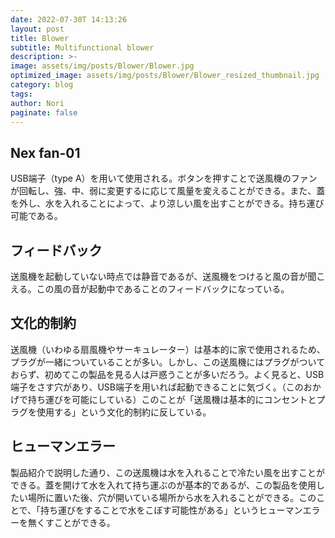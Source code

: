 ```yaml
---
date: 2022-07-30T 14:13:26
layout: post
title: Blower
subtitle: Multifunctional blower
description: >-
image: assets/img/posts/Blower/Blower.jpg
optimized_image: assets/img/posts/Blower/Blower_resized_thumbnail.jpg
category: blog
tags: 
author: Nori
paginate: false
---
```


## Nex fan-01

USB端子（type A）を用いて使用される。ボタンを押すことで送風機のファンが回転し、強、中、弱に変更するに応じて風量を変えることができる。また、蓋を外し、水を入れることによって、より涼しい風を出すことができる。持ち運び可能である。

## フィードバック

送風機を起動していない時点では静音であるが、送風機をつけると風の音が聞こえる。この風の音が起動中であることのフィードバックになっている。

## 文化的制約

送風機（いわゆる扇風機やサーキュレーター）は基本的に家で使用されるため、プラグが一緒についていることが多い。しかし、この送風機にはプラグがついておらず、初めてこの製品を見る人は戸惑うことが多いだろう。よく見ると、USB端子をさす穴があり、USB端子を用いれば起動できることに気づく。（このおかげで持ち運びを可能にしている）このことが「送風機は基本的にコンセントとプラグを使用する」という文化的制約に反している。

## ヒューマンエラー

製品紹介で説明した通り、この送風機は水を入れることで冷たい風を出すことができる。蓋を開けて水を入れて持ち運ぶのが基本的であるが、この製品を使用したい場所に置いた後、穴が開いている場所から水を入れることができる。このことで、「持ち運びをすることで水をこぼす可能性がある」というヒューマンエラーを無くすことができる。